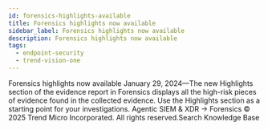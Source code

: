 ```yaml
---
id: forensics-highlights-available
title: Forensics highlights now available
sidebar_label: Forensics highlights now available
description: Forensics highlights now available
tags:
  - endpoint-security
  - trend-vision-one
---
```


 Forensics highlights now available January 29, 2024—The new Highlights section of the evidence report in Forensics displays all the high-risk pieces of evidence found in the collected evidence. Use the Highlights section as a starting point for your investigations. Agentic SIEM & XDR → Forensics © 2025 Trend Micro Incorporated. All rights reserved.Search Knowledge Base